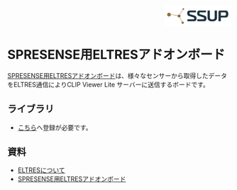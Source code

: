 <div align="right">
<a href="https://developer.sony.com/ja/develop/ssup/"><img src="../../images/SSUPLOGO2.png" width="150"></a>
</div>

# SPRESENSE用ELTRESアドオンボード

[SPRESENSE用ELTRESアドオンボード](https://www.cresco-dt.co.jp/service/iot/iot-poc/eltres/)は、様々なセンサーから取得したデータをELTRES通信によりCLIP Viewer Lite サーバーに送信するボードです。

## ライブラリ
- [こちら](https://www.cresco-dt.co.jp/service/iot/iot-poc/eltres/)へ登録が必要です。 

## 資料
- [ELTRESについて](https://www.sony-semicon.com/ja/eltres/index.html)
- [SPRESENSE用ELTRESアドオンボード](https://www.cresco-dt.co.jp/service/iot/iot-poc/eltres/)
